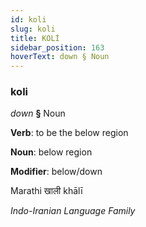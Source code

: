 ```yaml
---
id: koli
slug: koli
title: KOLİ
sidebar_position: 163
hoverText: down § Noun
---
```


### koli

*down* **§** Noun

**Verb**: to be the below region

**Noun**: below region

**Modifier**: below/down

Marathi खाली khālī 

*Indo-Iranian Language Family*